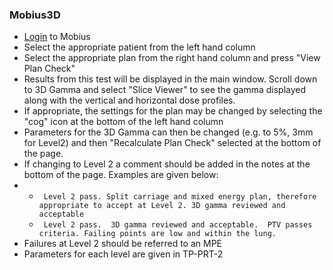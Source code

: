 ### Mobius3D

- [Login](http://138.45.125.82/auth/login?came_from=http%3A%2F%2F138.45.125.82%2F) to Mobius
- Select the appropriate patient from the left hand column
- Select the appropriate plan from the right hand column and press "View Plan Check"
- Results from this test will be displayed in the main window. Scroll down to 3D Gamma and select "Slice Viewer" to see the gamma displayed along with the vertical and horizontal dose profiles.
- If appropriate, the settings for the plan may be changed by selecting the "cog" icon at the bottom of the left hand column
- Parameters for the 3D Gamma can then be changed (e.g. to 5%, 3mm for Level2) and then "Recalculate Plan Check" selected at the bottom of the page.
- If changing to Level 2 a comment should be added in the notes at the bottom of the page. Examples are given below:
- - ``` Level 2 pass. Split carriage and mixed energy plan, therefore appropriate to accept at Level 2. 3D gamma reviewed and acceptable```
  - ``` Level 2 pass.  3D gamma reviewed and acceptable.  PTV passes criteria. Failing points are low and within the lung.```
- Failures at Level 2 should be referred to an MPE
- Parameters for each level are given in TP-PRT-2
